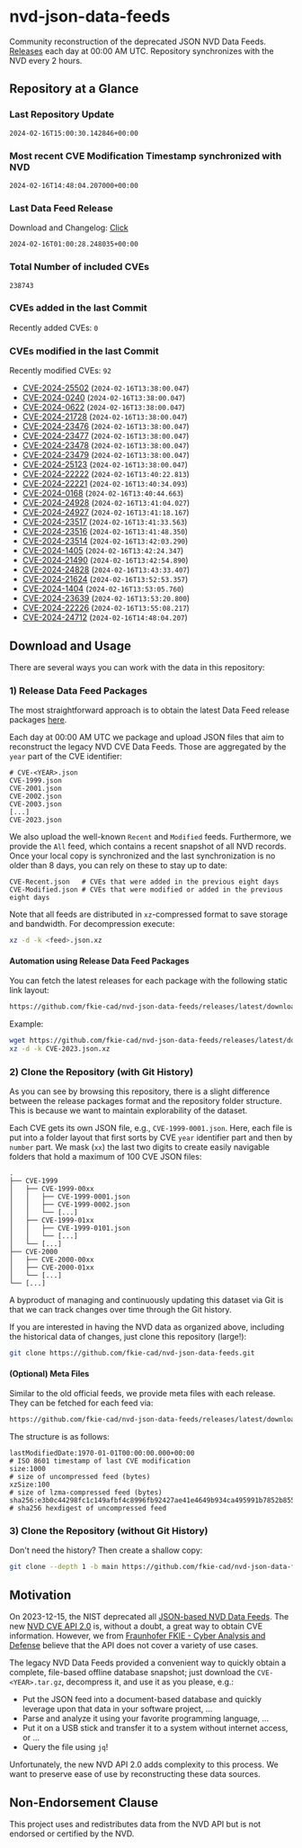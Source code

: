 # nvd-json-data-feeds

Community reconstruction of the deprecated JSON NVD Data Feeds. 
[Releases](https://github.com/fkie-cad/nvd-json-data-feeds/releases/latest) each day at 00:00 AM UTC.
Repository synchronizes with the NVD every 2 hours.

## Repository at a Glance

### Last Repository Update

```plain
2024-02-16T15:00:30.142846+00:00
```

### Most recent CVE Modification Timestamp synchronized with NVD

```plain
2024-02-16T14:48:04.207000+00:00
```

### Last Data Feed Release

Download and Changelog: [Click](https://github.com/fkie-cad/nvd-json-data-feeds/releases/latest)

```plain
2024-02-16T01:00:28.248035+00:00
```

### Total Number of included CVEs

```plain
238743
```

### CVEs added in the last Commit

Recently added CVEs: `0`



### CVEs modified in the last Commit

Recently modified CVEs: `92`

* [CVE-2024-25502](CVE-2024/CVE-2024-255xx/CVE-2024-25502.json) (`2024-02-16T13:38:00.047`)
* [CVE-2024-0240](CVE-2024/CVE-2024-02xx/CVE-2024-0240.json) (`2024-02-16T13:38:00.047`)
* [CVE-2024-0622](CVE-2024/CVE-2024-06xx/CVE-2024-0622.json) (`2024-02-16T13:38:00.047`)
* [CVE-2024-21728](CVE-2024/CVE-2024-217xx/CVE-2024-21728.json) (`2024-02-16T13:38:00.047`)
* [CVE-2024-23476](CVE-2024/CVE-2024-234xx/CVE-2024-23476.json) (`2024-02-16T13:38:00.047`)
* [CVE-2024-23477](CVE-2024/CVE-2024-234xx/CVE-2024-23477.json) (`2024-02-16T13:38:00.047`)
* [CVE-2024-23478](CVE-2024/CVE-2024-234xx/CVE-2024-23478.json) (`2024-02-16T13:38:00.047`)
* [CVE-2024-23479](CVE-2024/CVE-2024-234xx/CVE-2024-23479.json) (`2024-02-16T13:38:00.047`)
* [CVE-2024-25123](CVE-2024/CVE-2024-251xx/CVE-2024-25123.json) (`2024-02-16T13:38:00.047`)
* [CVE-2024-22222](CVE-2024/CVE-2024-222xx/CVE-2024-22222.json) (`2024-02-16T13:40:22.813`)
* [CVE-2024-22221](CVE-2024/CVE-2024-222xx/CVE-2024-22221.json) (`2024-02-16T13:40:34.093`)
* [CVE-2024-0168](CVE-2024/CVE-2024-01xx/CVE-2024-0168.json) (`2024-02-16T13:40:44.663`)
* [CVE-2024-24928](CVE-2024/CVE-2024-249xx/CVE-2024-24928.json) (`2024-02-16T13:41:04.027`)
* [CVE-2024-24927](CVE-2024/CVE-2024-249xx/CVE-2024-24927.json) (`2024-02-16T13:41:18.167`)
* [CVE-2024-23517](CVE-2024/CVE-2024-235xx/CVE-2024-23517.json) (`2024-02-16T13:41:33.563`)
* [CVE-2024-23516](CVE-2024/CVE-2024-235xx/CVE-2024-23516.json) (`2024-02-16T13:41:48.350`)
* [CVE-2024-23514](CVE-2024/CVE-2024-235xx/CVE-2024-23514.json) (`2024-02-16T13:42:03.290`)
* [CVE-2024-1405](CVE-2024/CVE-2024-14xx/CVE-2024-1405.json) (`2024-02-16T13:42:24.347`)
* [CVE-2024-21490](CVE-2024/CVE-2024-214xx/CVE-2024-21490.json) (`2024-02-16T13:42:54.890`)
* [CVE-2024-24828](CVE-2024/CVE-2024-248xx/CVE-2024-24828.json) (`2024-02-16T13:43:33.407`)
* [CVE-2024-21624](CVE-2024/CVE-2024-216xx/CVE-2024-21624.json) (`2024-02-16T13:52:53.357`)
* [CVE-2024-1404](CVE-2024/CVE-2024-14xx/CVE-2024-1404.json) (`2024-02-16T13:53:05.760`)
* [CVE-2024-23639](CVE-2024/CVE-2024-236xx/CVE-2024-23639.json) (`2024-02-16T13:53:20.800`)
* [CVE-2024-22226](CVE-2024/CVE-2024-222xx/CVE-2024-22226.json) (`2024-02-16T13:55:08.217`)
* [CVE-2024-24712](CVE-2024/CVE-2024-247xx/CVE-2024-24712.json) (`2024-02-16T14:48:04.207`)


## Download and Usage

There are several ways you can work with the data in this repository:

### 1) Release Data Feed Packages

The most straightforward approach is to obtain the latest Data Feed release packages [here](https://github.com/fkie-cad/nvd-json-data-feeds/releases/latest).

Each day at 00:00 AM UTC we package and upload JSON files that aim to reconstruct the legacy NVD CVE Data Feeds.
Those are aggregated by the `year` part of the CVE identifier:

```
# CVE-<YEAR>.json
CVE-1999.json
CVE-2001.json
CVE-2002.json
CVE-2003.json
[...]
CVE-2023.json
```

We also upload the well-known `Recent` and `Modified` feeds.
Furthermore, we provide the `All` feed, which contains a recent snapshot of all NVD records.
Once your local copy is synchronized and the last synchronization is no older than 8 days, you can rely on these to stay up to date:

```plain
CVE-Recent.json   # CVEs that were added in the previous eight days
CVE-Modified.json # CVEs that were modified or added in the previous eight days
```

Note that all feeds are distributed in `xz`-compressed format to save storage and bandwidth.
For decompression execute:

```sh
xz -d -k <feed>.json.xz
```


#### Automation using Release Data Feed Packages

You can fetch the latest releases for each package with the following static link layout:

```sh
https://github.com/fkie-cad/nvd-json-data-feeds/releases/latest/download/CVE-<YEAR>.json.xz
```

Example:

```sh
wget https://github.com/fkie-cad/nvd-json-data-feeds/releases/latest/download/CVE-2023.json.xz
xz -d -k CVE-2023.json.xz
```



### 2) Clone the Repository (with Git History)

As you can see by browsing this repository, there is a slight difference between the release packages format and the repository folder structure.
This is because we want to maintain explorability of the dataset.

Each CVE gets its own JSON file, e.g., `CVE-1999-0001.json`.
Here, each file is put into a folder layout that first sorts by CVE `year` identifier part and then by `number` part.
We mask (`xx`) the last two digits to create easily navigable folders that hold a maximum of 100 CVE JSON files:

```plain
.
├── CVE-1999
│   ├── CVE-1999-00xx
│   │   ├── CVE-1999-0001.json
│   │   ├── CVE-1999-0002.json
│   │   └── [...]
│   ├── CVE-1999-01xx
│   │   ├── CVE-1999-0101.json
│   │   └── [...]
│   └── [...]
├── CVE-2000
│   ├── CVE-2000-00xx
│   ├── CVE-2000-01xx
│   └── [...]
└── [...]
```

A byproduct of managing and continuously updating this dataset via Git is that we can track changes over time through the Git history.

If you are interested in having the NVD data as organized above, including the historical data of changes, just clone this repository (large!):

```sh
git clone https://github.com/fkie-cad/nvd-json-data-feeds.git
```

#### (Optional) Meta Files

Similar to the old official feeds, we provide meta files with each release. They can be fetched for each feed via:

```sh
https://github.com/fkie-cad/nvd-json-data-feeds/releases/latest/download/CVE-<YEAR>.meta
```

The structure is as follows:

```plain
lastModifiedDate:1970-01-01T00:00:00.000+00:00                          # ISO 8601 timestamp of last CVE modification
size:1000                                                               # size of uncompressed feed (bytes)
xzSize:100                                                              # size of lzma-compressed feed (bytes)
sha256:e3b0c44298fc1c149afbf4c8996fb92427ae41e4649b934ca495991b7852b855 # sha256 hexdigest of uncompressed feed
```


### 3) Clone the Repository (without Git History)

Don't need the history? Then create a shallow copy:

```sh
git clone --depth 1 -b main https://github.com/fkie-cad/nvd-json-data-feeds.git
```

## Motivation

On 2023-12-15, the NIST deprecated all [JSON-based NVD Data Feeds](https://nvd.nist.gov/vuln/data-feeds#divRetirementBanner-1).
The new [NVD CVE API 2.0](https://nvd.nist.gov/developers/vulnerabilities) is, without a doubt, a great way to obtain CVE information.
However, we from [Fraunhofer FKIE - Cyber Analysis and Defense](https://www.fkie.fraunhofer.de/en/departments/cad.html) believe that the API does not cover a variety of use cases.

The legacy NVD Data Feeds provided a convenient way to quickly obtain a complete, file-based offline database snapshot; just download the `CVE-<YEAR>.tar.gz`, decompress it, and use it as you please, e.g.:

* Put the JSON feed into a document-based database and quickly leverage upon that data in your software project, ...
* Parse and analyze it using your favorite programming language, ...
* Put it on a USB stick and transfer it to a system without internet access, or ...
* Query the file using `jq`!

Unfortunately, the new NVD API 2.0 adds complexity to this process.
We want to preserve ease of use by reconstructing these data sources.

## Non-Endorsement Clause

This project uses and redistributes data from the NVD API but is not endorsed or certified by the NVD.